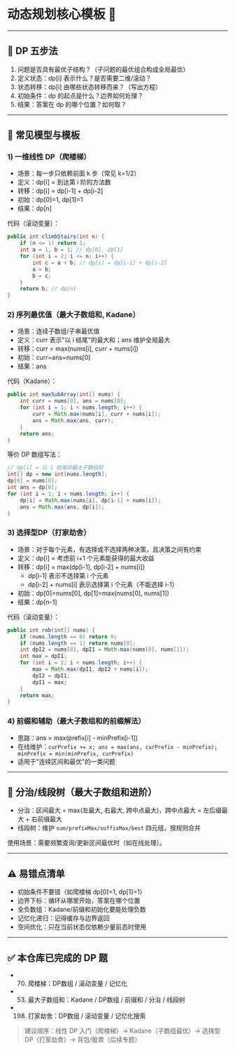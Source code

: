 # 动态规划核心模板 🧠

---

## 🎯 DP 五步法
1. 问题是否具有最优子结构？（子问题的最优组合构成全局最优）
2. 定义状态：dp[i] 表示什么？是否需要二维/滚动？
3. 状态转移：dp[i] 由哪些状态转移而来？（写出方程）
4. 初始条件：dp 的起点是什么？边界如何处理？
5. 结果：答案在 dp 的哪个位置？如何取？

---

## 🔧 常见模型与模板

### 1) 一维线性 DP（爬楼梯）
- 场景：每一步只依赖前面 k 步（常见 k=1/2）
- 定义：dp[i] = 到达第 i 阶的方法数
- 转移：dp[i] = dp[i-1] + dp[i-2]
- 初始：dp[0]=1, dp[1]=1
- 结果：dp[n]

代码（滚动变量）：
```java
public int climbStairs(int n) {
    if (n <= 1) return 1;
    int a = 1, b = 1; // dp[0], dp[1]
    for (int i = 2; i <= n; i++) {
        int c = a + b; // dp[i] = dp[i-1] + dp[i-2]
        a = b;
        b = c;
    }
    return b; // dp[n]
}
```

### 2) 序列最优值（最大子数组和, Kadane）
- 场景：连续子数组/子串最优值
- 定义：curr 表示"以 i 结尾"的最大和；ans 维护全局最大
- 转移：curr = max(nums[i], curr + nums[i])
- 初始：curr=ans=nums[0]
- 结果：ans

代码（Kadane）：
```java
public int maxSubArray(int[] nums) {
    int curr = nums[0], ans = nums[0];
    for (int i = 1; i < nums.length; i++) {
        curr = Math.max(nums[i], curr + nums[i]);
        ans = Math.max(ans, curr);
    }
    return ans;
}
```

等价 DP 数组写法：
```java
// dp[i] = 以 i 结尾的最大子数组和
int[] dp = new int[nums.length];
dp[0] = nums[0];
int ans = dp[0];
for (int i = 1; i < nums.length; i++) {
    dp[i] = Math.max(nums[i], dp[i-1] + nums[i]);
    ans = Math.max(ans, dp[i]);
}
```

### 3) 选择型DP（打家劫舍）
- 场景：对于每个元素，有选择或不选择两种决策，且决策之间有约束
- 定义：dp[i] = 考虑前 i+1 个元素能获得的最大收益
- 转移：dp[i] = max(dp[i-1], dp[i-2] + nums[i])
  - dp[i-1] 表示不选择第 i 个元素
  - dp[i-2] + nums[i] 表示选择第 i 个元素（不能选择 i-1）
- 初始：dp[0]=nums[0], dp[1]=max(nums[0], nums[1])
- 结果：dp[n-1]

代码（滚动变量）：
```java
public int rob(int[] nums) {
    if (nums.length == 0) return 0;
    if (nums.length == 1) return nums[0];
    int dpI2 = nums[0], dpI1 = Math.max(nums[0], nums[1]);
    int max = dpI1;
    for (int i = 2; i < nums.length; i++) {
        max = Math.max(dpI1, dpI2 + nums[i]);
        dpI2 = dpI1;
        dpI1 = max;
    }
    return max;
}
```

### 4) 前缀和辅助（最大子数组和的前缀解法）
- 思路：ans = max(prefix[i] - minPrefix[i-1])
- 在线维护：`curPrefix += x; ans = max(ans, curPrefix - minPrefix); minPrefix = min(minPrefix, curPrefix)`
- 适用于"连续区间和最优"的一类问题

---

## 🧩 分治/线段树（最大子数组和进阶）

- 分治：区间最大 = max(左最大, 右最大, 跨中点最大)，跨中点最大 = 左后缀最大 + 右前缀最大
- 线段树：维护 `sum/prefixMax/suffixMax/best` 四元组，按规则合并

使用场景：需要频繁查询/更新区间最优时（如在线处理）。

---

## ⚠️ 易错点清单
- 初始条件不要错（如爬楼梯 dp[0]=1, dp[1]=1）
- 边界下标：循环从哪里开始，答案在哪个位置
- 全负数组：Kadane/前缀和初始化要能处理负数
- 记忆化递归：记得缓存与边界返回
- 空间优化：只在当前状态仅依赖少量前态时使用

---

## ✅ 本仓库已完成的 DP 题
- 70. 爬楼梯：DP数组 / 滚动变量 / 记忆化
- 53. 最大子数组和：Kadane / DP数组 / 前缀和 / 分治 / 线段树
- 198. 打家劫舍：DP数组 / 滚动变量 / 记忆化搜索

> 建议顺序：线性 DP 入门（爬楼梯）→ Kadane（子数组最优）→ 选择型DP（打家劫舍）→ 背包/股票（后续专题）